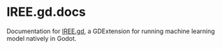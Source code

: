# IREE.gd.docs

Documentation for [IREE.gd](https://github.com/iree-gd/iree.gd), a GDExtension for running machine learning model natively in Godot.
